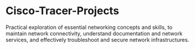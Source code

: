 # Cisco-Tracer-Projects
Practical exploration of essential networking concepts and skills, to maintain network connectivity, understand documentation and network services, and effectively troubleshoot and secure network infrastructures.
